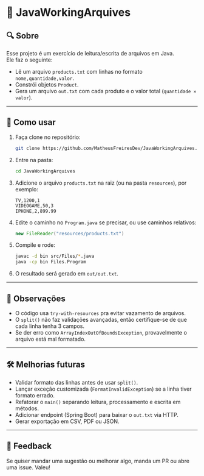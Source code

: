 # 📄 JavaWorkingArquives

## 🔍 Sobre

Esse projeto é um exercício de leitura/escrita de arquivos em Java.  
Ele faz o seguinte:
- Lê um arquivo `products.txt` com linhas no formato `nome,quantidade,valor`.
- Constrói objetos `Product`.
- Gera um arquivo `out.txt` com cada produto e o valor total (`quantidade × valor`).

---

## 📝 Como usar

1. Faça clone no repositório:
   ```bash
   git clone https://github.com/MatheusFreiresDev/JavaWorkingArquives.git
   ```
2. Entre na pasta:
   ```bash
   cd JavaWorkingArquives
   ```
3. Adicione o arquivo `products.txt` na raiz (ou na pasta `resources`), por exemplo:
   ```
   TV,1200,1
   VIDEOGAME,50,3
   IPHONE,2,899.99
   ```
4. Edite o caminho no `Program.java` se precisar, ou use caminhos relativos:
   ```java
   new FileReader("resources/products.txt")
   ```
5. Compile e rode:
   ```bash
   javac -d bin src/Files/*.java
   java -cp bin Files.Program
   ```
6. O resultado será gerado em `out/out.txt`.


---

## 📌 Observações

- O código usa `try-with-resources` pra evitar vazamento de arquivos.
- O `split()` não faz validações avançadas, então certifique-se de que cada linha tenha 3 campos.
- Se der erro como `ArrayIndexOutOfBoundsException`, provavelmente o arquivo está mal formatado.

---

## 🛠️ Melhorias futuras

- Validar formato das linhas antes de usar `split()`.
- Lançar exceção customizada (`FormatInvalidException`) se a linha tiver formato errado.
- Refatorar o `main()` separando leitura, processamento e escrita em métodos.
- Adicionar endpoint (Spring Boot) para baixar o `out.txt` via HTTP.
- Gerar exportação em CSV, PDF ou JSON.

---

## 👋 Feedback

Se quiser mandar uma sugestão ou melhorar algo, manda um PR ou abre uma issue. Valeu!
```

